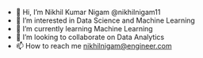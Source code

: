 - 👋 Hi, I’m Nikhil Kumar Nigam @nikhilnigam11
- 👀 I’m interested in Data Science and Machine Learning
- 🌱 I’m currently learning Machine Learning 
- 💞️ I’m looking to collaborate on Data Analytics 
- 📫 How to reach me nikhilnigam@engineer.com


<!---
nikhilnigam11/nikhilnigam11 is a ✨ special ✨ repository because its `README.md` (this file) appears on your GitHub profile.
You can click the Preview link to take a look at your changes.
--->
